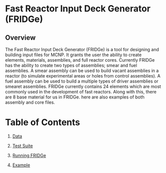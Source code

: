 # Fast Reactor Input Deck Generator (FRIDGe)

## Overview

The Fast Reactor Input Deck Generator (FRIDGe) is a tool for designing and building input files for MCNP.
It grants the user the ability to create elements, materials, assemblies, and full reactor cores.
Currently FRIDGe has the ability to create two types of assemblies; smear and fuel assemblies.
A smear assembly can be used to build vacant assemblies in a reactor (to simulate experimental areas or holes from control assemblies).
A fuel assembly can be used to build a multiple types of driver assemblies or smearet assemblies.
FRIDGe currently contains 24 elements which are most commonly used in the development of fast reactors.
Along with this, there are 8 base material for us in FRIDGe.
here are also examples of both assembly and core files.

# Table of Contents
1. [Data](source/Data.md)

2. [Test Suite](source/Test.md)

3. [Running FRIDGe](source/Run.md)

4. [Example](source/Examples.md)